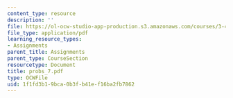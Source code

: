 ```yaml
---
content_type: resource
description: ''
file: https://ol-ocw-studio-app-production.s3.amazonaws.com/courses/3-45-magnetic-materials-spring-2004/1f1fd3b19bca0b3fb41ef16ba2fb7862_probs_7.pdf
file_type: application/pdf
learning_resource_types:
- Assignments
parent_title: Assignments
parent_type: CourseSection
resourcetype: Document
title: probs_7.pdf
type: OCWFile
uid: 1f1fd3b1-9bca-0b3f-b41e-f16ba2fb7862
---
```

